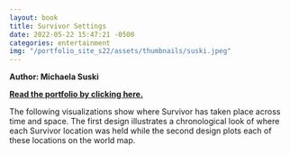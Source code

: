```yaml
---
layout: book
title: Survivor Settings
date: 2022-05-22 15:47:21 -0500
categories: entertainment
img: "/portfolio_site_s22/assets/thumbnails/suski.jpeg"
---
```


<b>Author: Michaela Suski</b>

<b><a href="https://data-viz.it.wisc.edu/content/9f722ee2-05b8-41a6-81ce-9b69401072fb">Read the portfolio by clicking here.</a></b>

The following visualizations show where Survivor has taken place across time and
space. The first design illustrates a chronological look of where each Survivor
location was held while the second design plots each of these locations on the
world map.

[jekyll-docs]: https://jekyllrb.com/docs/home
[jekyll-gh]:   https://github.com/jekyll/jekyll
[jekyll-talk]: https://talk.jekyllrb.com/
